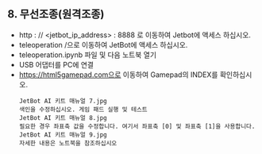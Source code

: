  ## 8. 무선조종(원격조종)
   - http : // <jetbot_ip_address> : 8888 로 이동하여 Jetbot에 액세스 하십시오.
   - teleoperation /으로 이동하여 JetBot에 액세스 하십시오.
   - teleoperation.ipynb 파일 및 다음 노트북 열기
   - USB 어댑터를 PC에 연결
   - https://html5gamepad.com으로 이동하여 Gamepad의 INDEX를 확인하십시오.
      ```
      JetBot AI 키트 매뉴얼 7.jpg
      색인을 수정하십시오. 게임 패드 실행 및 테스트
      JetBot AI 키트 매뉴얼 8.jpg
      필요한 경우 좌표축 값을 수정합니다. 여기서 좌표축 [0] 및 좌표축 [1]을 사용합니다.
      JetBot AI 키트 매뉴얼 9.jpg
      자세한 내용은 노트북을 참조하십시오
      ```